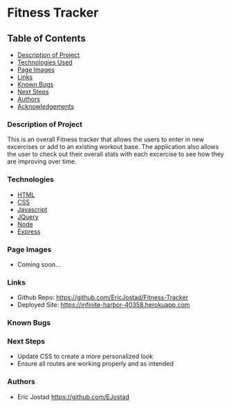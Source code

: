 # **Fitness Tracker**

## Table of Contents

- [Description of Project](#description-of-Project)
- [Technologies Used](#technologies)
- [Page Images](#page-images)
- [Links](#links) 
- [Known Bugs](#known-bugs)
- [Next Steps](#next-steps)
- [Authors](#authors)
- [Acknowledgements](#acknowledgements)

### Description of Project
This is an overall Fitness tracker that allows the users to enter in new excercises or add to an existing workout base.
The application also allows the user to check out their overall stats with each excercise to see how they are improving 
over time.


### Technologies

- [HTML](https://html.com/)
- [CSS](https://www.w3.org/Style/CSS/Overview.en.html)
- [Javascript](https://www.javascript.com/)
- [JQuery](https://jquery.com/)
- [Node](https://nodejs.org/en/)
- [Express](https://expressjs.com/)

### Page Images
- Coming soon...


### Links
- Github Repo: https://github.com/EricJostad/Fitness-Tracker
- Deployed Site: https://infinite-harbor-40358.herokuapp.com


### Known Bugs


### Next Steps
- Update CSS to create a more personalized look
- Ensure all routes are working properly and as intended

### Authors
- Eric Jostad https://github.com/EJostad